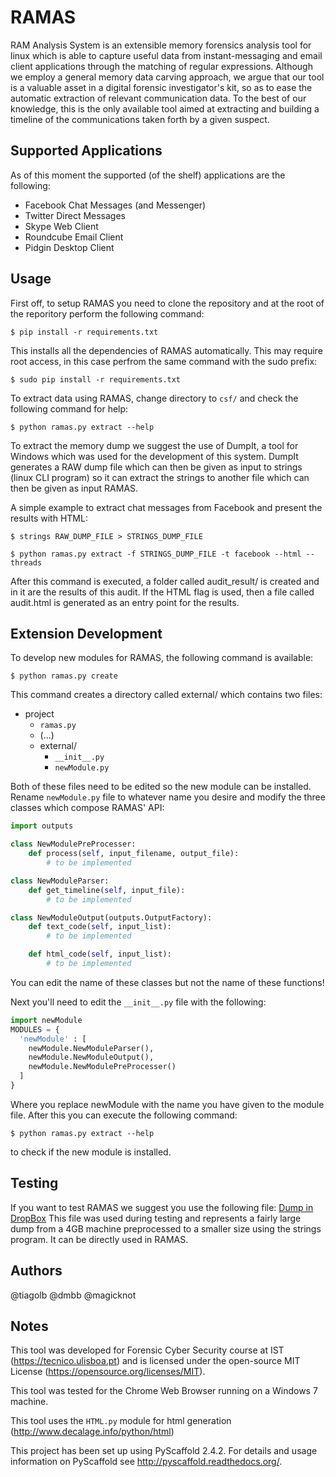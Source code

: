 RAMAS
=====

RAM Analysis System is an extensible memory forensics analysis tool for linux which is able to capture useful data from instant-messaging and email client applications through the matching of regular expressions. Although we employ a general memory data carving approach, we argue that our tool is a valuable asset in a digital forensic investigator's kit, so as to ease the automatic extraction of relevant communication data. To the best of our knowledge, this is the only available tool aimed at extracting and building a timeline of the communications taken forth by a given suspect.


Supported Applications
----------------------

As of this moment the supported (of the shelf) applications are the following:

* Facebook Chat Messages (and Messenger)
* Twitter Direct Messages
* Skype Web Client
* Roundcube Email Client
* Pidgin Desktop Client

Usage
-----

First off, to setup RAMAS you need to clone the repository and at the root of the reporitory perform the following command:

```
$ pip install -r requirements.txt
```
This installs all the dependencies of RAMAS automatically. This may require root access, in this case perfrom the same command with the sudo prefix:

```
$ sudo pip install -r requirements.txt
```

To extract data using RAMAS, change directory to `csf/` and check the following command for help:

```
$ python ramas.py extract --help
```

To extract the memory dump we suggest the use of DumpIt, a tool for Windows which was used for the development of this system.
DumpIt generates a RAW dump file which can then be given as input to strings (linux CLI program) so it can extract the strings to another file which can then be given as input RAMAS.

A simple example to extract chat messages from Facebook and present the results with HTML:

```
$ strings RAW_DUMP_FILE > STRINGS_DUMP_FILE
```

```
$ python ramas.py extract -f STRINGS_DUMP_FILE -t facebook --html --threads
```

After this command is executed, a folder called audit_result/ is created and in it are the results of this audit. If the HTML flag is used, then a file called audit.html is generated as an entry point for the results.


Extension Development
---------------------

To develop new modules for RAMAS, the following command is available:

```
$ python ramas.py create
```

This command creates a directory called external/ which contains two files:

- project
    * `ramas.py`
    * (...)
    * external/
        * `__init__.py`  
        * `newModule.py`

Both of these files need to be edited so the new module can be installed. Rename `newModule.py` file to whatever name you desire and modify the three classes which compose RAMAS' API:

```python
import outputs

class NewModulePreProcesser:
    def process(self, input_filename, output_file):
        # to be implemented

class NewModuleParser:
    def get_timeline(self, input_file):
        # to be implemented

class NewModuleOutput(outputs.OutputFactory):
    def text_code(self, input_list):
        # to be implemented

    def html_code(self, input_list):
        # to be implemented
```

You can edit the name of these classes but not the name of these functions!

Next you'll need to edit the `__init__.py` file with the following:

```python
import newModule
MODULES = {
  'newModule' : [
    newModule.NewModuleParser(),
    newModule.NewModuleOutput(),
    newModule.NewModulePreProcesser()
  ]
}
```

Where you replace newModule with the name you have given to the module file. After this you can execute the following command:

```
$ python ramas.py extract --help
```

to check if the new module is installed.


Testing
-------

If you want to test RAMAS we suggest you use the following file:
[Dump in DropBox](https://www.dropbox.com/s/6s90z940wxozm8z/ultimateDump?dl=0)
This file was used during testing and represents a fairly large dump from a 4GB machine preprocessed to a smaller size using the strings program. It can be directly used in RAMAS.


Authors
-------

@tiagolb
@dmbb
@magicknot

Notes
-----

This tool was developed for Forensic Cyber Security course at IST (https://tecnico.ulisboa.pt) and is licensed under the open-source MIT License (https://opensource.org/licenses/MIT).

This tool was tested for the Chrome Web Browser running on a Windows 7 machine.

This tool uses the `HTML.py` module for html generation (http://www.decalage.info/python/html)

This project has been set up using PyScaffold 2.4.2. For details and usage
information on PyScaffold see http://pyscaffold.readthedocs.org/.
